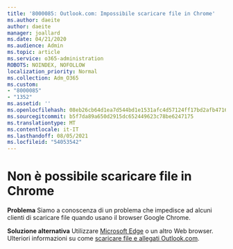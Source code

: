 ```yaml
---
title: '8000085: Outlook.com: Impossibile scaricare file in Chrome'
ms.author: daeite
author: daeite
manager: joallard
ms.date: 04/21/2020
ms.audience: Admin
ms.topic: article
ms.service: o365-administration
ROBOTS: NOINDEX, NOFOLLOW
localization_priority: Normal
ms.collection: Adm_O365
ms.custom:
- "8000085"
- "1352"
ms.assetid: ''
ms.openlocfilehash: 08eb26cb64d1ea7d544bd1e1531afc4d57124ff17bd2afb471686d066098ce8a
ms.sourcegitcommit: b5f7da89a650d2915dc652449623c78be6247175
ms.translationtype: MT
ms.contentlocale: it-IT
ms.lasthandoff: 08/05/2021
ms.locfileid: "54053542"
---
```

# <a name="cant-download-files-in-chrome"></a>Non è possibile scaricare file in Chrome

**Problema** Siamo a conoscenza di un problema che impedisce ad alcuni clienti di scaricare file quando usano il browser Google Chrome. 

**Soluzione alternativa** Utilizzare [Microsoft Edge](https://www.microsoft.com/windows/microsoft-edge) o un altro Web browser.
Ulteriori informazioni su come [scaricare file e allegati Outlook.com](https://support.office.com/article/8d7c1ea7-4e5f-44ce-bb6e-c5fcc92ba9ab?wt.mc_id=Office_Outlook_com_Alchemy).

